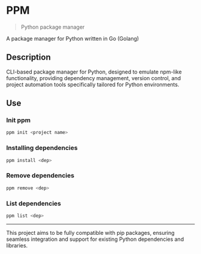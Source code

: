 # PPM
> Python package manager

A package manager for Python written in Go (Golang)

## Description

CLI-based package manager for Python, designed to emulate npm-like functionality, providing dependency management, version control, and project automation tools specifically tailored for Python environments.

## Use
### Init ppm
```sh
ppm init <project name>
```
### Installing dependencies
```sh
ppm install <dep>
```

### Remove dependencies
```sh
ppm remove <dep>
```

### List dependencies
```sh
ppm list <dep>
```



---

This project aims to be fully compatible with pip packages, ensuring seamless integration and support for existing Python dependencies and libraries.